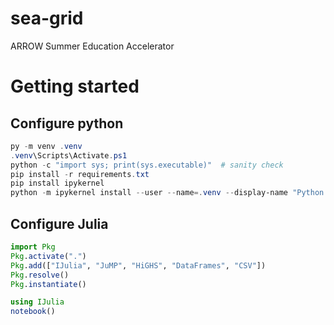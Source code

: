 # sea-grid

ARROW Summer Education Accelerator

# Getting started

## Configure python

```powershell
py -m venv .venv
.venv\Scripts\Activate.ps1
python -c "import sys; print(sys.executable)"  # sanity check
pip install -r requirements.txt
pip install ipykernel
python -m ipykernel install --user --name=.venv --display-name "Python (.venv)"
```

## Configure Julia

```julia
import Pkg
Pkg.activate(".")
Pkg.add(["IJulia", "JuMP", "HiGHS", "DataFrames", "CSV"])
Pkg.resolve()
Pkg.instantiate()

using IJulia
notebook()
```
